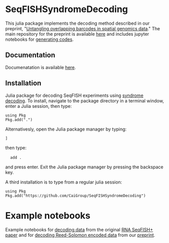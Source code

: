 

# SeqFISHSyndromeDecoding

This julia package implements the decoding method described in our preprint, "[Untangling overlapping barcodes in spatial genomics data](https://doi.org/10.1101/2025.06.10.658913)." The main repository for the preprint is available [here](https://github.com/CaiGroup/UntanglingBarcodes) and includes jupyter notebooks for [generating codes](https://github.com/CaiGroup/UntanglingBarcodes/tree/main/codebook_generation).

## Documentation
Documenatation is available [here](https://caigroup.github.io/SeqFISHSyndromeDecoding.jl/).

## Installation
Julia package for decoding SeqFISH experiments using [syndrome decoding](https://en.wikipedia.org/wiki/Decoding_methods#Syndrome_decoding). To install, navigate to the package directory in a terminal window, enter a Julia session, then type:

```
using Pkg
Pkg.add(".")
```

Alternativesly, open the Julia package manager by typing:

```
]
```

then type:

<pre> <code> add . </code> </pre>

and press enter. Exit the Julia package manager by pressing the backspace key.

A third installation is to type from a regular julia session:
```
using Pkg
Pkg.add("https://github.com/CaiGroup/SeqFISHSyndromeDecoding")
```

# Example notebooks

Example notebooks for [decoding data](https://colab.research.google.com/github/CaiGroup/SeqFISHSyndromeDecoding.jl/blob/master/example_notebook/colab/example_decode_colab.jl.ipynb) from the original [RNA SeqFISH+ paper](https://doi.org/10.1038/s41586-019-1049-y) and for [decoding Reed-Solomon encoded data](https://colab.research.google.com/github/CaiGroup/SeqFISHSyndromeDecoding.jl/blob/master/example_notebook/colab/example_decode_RS_colab.jl.ipynb) from our [preprint](https://doi.org/10.1101/2025.06.10.658913).
